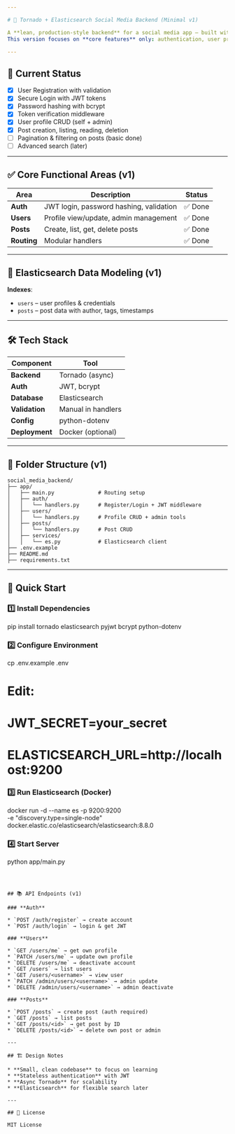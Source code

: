 ```yaml
---

# 🧠 Tornado + Elasticsearch Social Media Backend (Minimal v1)

A **lean, production-style backend** for a social media app — built with **Tornado** and **Elasticsearch**.
This version focuses on **core features** only: authentication, user profiles, and posts.

---
```


## 🚀 Current Status

* [x] User Registration with validation
* [x] Secure Login with JWT tokens
* [x] Password hashing with bcrypt
* [x] Token verification middleware
* [x] User profile CRUD (self + admin)
* [x] Post creation, listing, reading, deletion
* [ ] Pagination & filtering on posts (basic done)
* [ ] Advanced search (later)

---

## ✅ Core Functional Areas (v1)

| Area        | Description                             | Status |
| ----------- | --------------------------------------- | ------ |
| **Auth**    | JWT login, password hashing, validation | ✅ Done |
| **Users**   | Profile view/update, admin management   | ✅ Done |
| **Posts**   | Create, list, get, delete posts         | ✅ Done |
| **Routing** | Modular handlers                        | ✅ Done |

---

## 💾 Elasticsearch Data Modeling (v1)

**Indexes**:

* `users` – user profiles & credentials
* `posts` – post data with author, tags, timestamps

---

## 🛠️ Tech Stack

| Component      | Tool               |
| -------------- | ------------------ |
| **Backend**    | Tornado (async)    |
| **Auth**       | JWT, bcrypt        |
| **Database**   | Elasticsearch      |
| **Validation** | Manual in handlers |
| **Config**     | python-dotenv      |
| **Deployment** | Docker (optional)  |

---

## 📁 Folder Structure (v1)

```
social_media_backend/
├── app/
│   ├── main.py              # Routing setup
│   ├── auth/
│   │   └── handlers.py      # Register/Login + JWT middleware
│   ├── users/
│   │   └── handlers.py      # Profile CRUD + admin tools
│   ├── posts/
│   │   └── handlers.py      # Post CRUD
│   ├── services/
│   │   └── es.py            # Elasticsearch client
├── .env.example
├── README.md
├── requirements.txt
```

---

## 🔧 Quick Start

### 1️⃣ Install Dependencies

pip install tornado elasticsearch pyjwt bcrypt python-dotenv


### 2️⃣ Configure Environment

cp .env.example .env
# Edit:
# JWT_SECRET=your_secret
# ELASTICSEARCH_URL=http://localhost:9200

### 3️⃣ Run Elasticsearch (Docker)

docker run -d --name es -p 9200:9200 \
  -e "discovery.type=single-node" \
  docker.elastic.co/elasticsearch/elasticsearch:8.8.0


### 4️⃣ Start Server

python app/main.py
```



## 📚 API Endpoints (v1)

### **Auth**

* `POST /auth/register` → create account
* `POST /auth/login` → login & get JWT

### **Users**

* `GET /users/me` → get own profile
* `PATCH /users/me` → update own profile
* `DELETE /users/me` → deactivate account
* `GET /users` → list users
* `GET /users/<username>` → view user
* `PATCH /admin/users/<username>` → admin update
* `DELETE /admin/users/<username>` → admin deactivate

### **Posts**

* `POST /posts` → create post (auth required)
* `GET /posts` → list posts
* `GET /posts/<id>` → get post by ID
* `DELETE /posts/<id>` → delete own post or admin

---

## 🏗️ Design Notes

* **Small, clean codebase** to focus on learning
* **Stateless authentication** with JWT
* **Async Tornado** for scalability
* **Elasticsearch** for flexible search later

---

## 📄 License

MIT License
